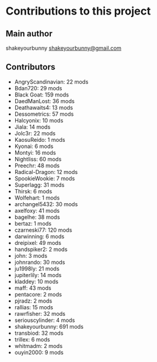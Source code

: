 Contributions to this project
=============================

Main author
----------
shakeyourbunny <shakeyourbunny@gmail.com>

Contributors
------------
- AngryScandinavian: 22 mods
- Bdan720: 29 mods
- Black Goat: 159 mods
- DaedManLost: 36 mods
- Deathawaits4: 13 mods
- Dessometrics: 57 mods
- Halcyonix: 10 mods
- Jiala: 14 mods
- Jolc3r: 22 mods
- KaosuReido: 1 mods
- Kyonai: 6 mods
- Montyi: 16 mods
- Nightliss: 60 mods
- Preechr: 48 mods
- Radical-Dragon: 12 mods
- SpookieWookie: 7 mods
- Superlagg: 31 mods
- Thirsk: 6 mods
- Wolfehart: 1 mods
- archangel5432: 30 mods
- axelfoxy: 41 mods
- bagelhe: 38 mods
- bertaz: 1 mods
- czarneski77: 120 mods
- darwinning: 6 mods
- dreipixel: 49 mods
- handspiker2: 2 mods
- john: 3 mods
- johnrando: 30 mods
- ju1998ly: 21 mods
- jupiterlily: 14 mods
- kladdey: 10 mods
- maff: 43 mods
- pentacore: 2 mods
- pjradz: 2 mods
- rallias: 15 mods
- rawrfisher: 32 mods
- seriouscylinder: 4 mods
- shakeyourbunny: 691 mods
- transbiod: 32 mods
- trillex: 6 mods
- whitmadm: 2 mods
- ouyin2000: 9 mods
